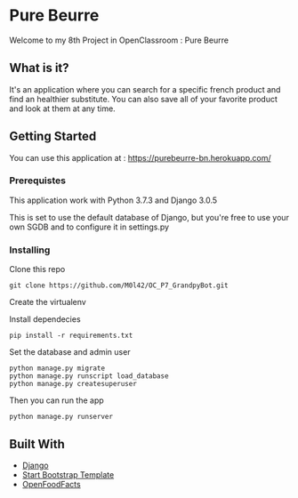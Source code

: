 # Pure Beurre

Welcome to my 8th Project in OpenClassroom : Pure Beurre

## What is it?

It's an application where you can search for a specific french product and find an healthier substitute. You can also
save all of your favorite product and look at them at any time.

## Getting Started

You can use this application at : https://purebeurre-bn.herokuapp.com/

### Prerequistes

This application work with Python 3.7.3 and Django 3.0.5

This is set to use the default database of Django, but you're free to use your own SGDB and to configure it in settings.py

### Installing

Clone this repo 
```
git clone https://github.com/M0l42/OC_P7_GrandpyBot.git
```
Create the virtualenv

Install dependecies
```
pip install -r requirements.txt
```

Set the database and admin user
```
python manage.py migrate
python manage.py runscript load_database
python manage.py createsuperuser
```

Then you can run the app 
```
python manage.py runserver
```

## Built With

* [Django](https://www.djangoproject.com/)
* [Start Bootstrap Template](https://startbootstrap.com/themes/creative/)
* [OpenFoodFacts](https://fr.openfoodfacts.org/)